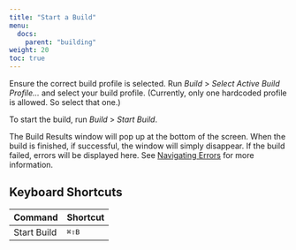 ```yaml
---
title: "Start a Build"
menu:
  docs:
    parent: "building"
weight: 20
toc: true
---
```


Ensure the correct build profile is selected. Run <cite>Build</cite> &gt; <cite>Select Active Build
Profile...</cite> and select your build profile. (Currently, only one hardcoded
profile is allowed. So select that one.)

To start the build, run <cite>Build</cite> &gt; <cite>Start Build</cite>.

The Build Results window will pop up at the bottom of the screen. When the
build is finished, if successful, the window will simply disappear. If the
build failed, errors will be displayed here. See [Navigating
Errors](/building/navigating-errors) for more information.

## Keyboard Shortcuts

| Command     | Shortcut                             |
| ----------- | ------------------------------------ |
| Start Build | <kbd>⌘</kbd><kbd>⇧</kbd><kbd>B</kbd> |
